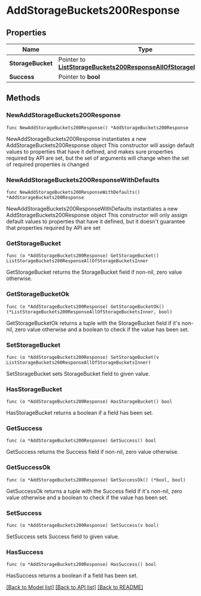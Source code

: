 # AddStorageBuckets200Response

## Properties

Name | Type | Description | Notes
------------ | ------------- | ------------- | -------------
**StorageBucket** | Pointer to [**ListStorageBuckets200ResponseAllOfStorageBucketsInner**](ListStorageBuckets200ResponseAllOfStorageBucketsInner.md) |  | [optional] 
**Success** | Pointer to **bool** |  | [optional] 

## Methods

### NewAddStorageBuckets200Response

`func NewAddStorageBuckets200Response() *AddStorageBuckets200Response`

NewAddStorageBuckets200Response instantiates a new AddStorageBuckets200Response object
This constructor will assign default values to properties that have it defined,
and makes sure properties required by API are set, but the set of arguments
will change when the set of required properties is changed

### NewAddStorageBuckets200ResponseWithDefaults

`func NewAddStorageBuckets200ResponseWithDefaults() *AddStorageBuckets200Response`

NewAddStorageBuckets200ResponseWithDefaults instantiates a new AddStorageBuckets200Response object
This constructor will only assign default values to properties that have it defined,
but it doesn't guarantee that properties required by API are set

### GetStorageBucket

`func (o *AddStorageBuckets200Response) GetStorageBucket() ListStorageBuckets200ResponseAllOfStorageBucketsInner`

GetStorageBucket returns the StorageBucket field if non-nil, zero value otherwise.

### GetStorageBucketOk

`func (o *AddStorageBuckets200Response) GetStorageBucketOk() (*ListStorageBuckets200ResponseAllOfStorageBucketsInner, bool)`

GetStorageBucketOk returns a tuple with the StorageBucket field if it's non-nil, zero value otherwise
and a boolean to check if the value has been set.

### SetStorageBucket

`func (o *AddStorageBuckets200Response) SetStorageBucket(v ListStorageBuckets200ResponseAllOfStorageBucketsInner)`

SetStorageBucket sets StorageBucket field to given value.

### HasStorageBucket

`func (o *AddStorageBuckets200Response) HasStorageBucket() bool`

HasStorageBucket returns a boolean if a field has been set.

### GetSuccess

`func (o *AddStorageBuckets200Response) GetSuccess() bool`

GetSuccess returns the Success field if non-nil, zero value otherwise.

### GetSuccessOk

`func (o *AddStorageBuckets200Response) GetSuccessOk() (*bool, bool)`

GetSuccessOk returns a tuple with the Success field if it's non-nil, zero value otherwise
and a boolean to check if the value has been set.

### SetSuccess

`func (o *AddStorageBuckets200Response) SetSuccess(v bool)`

SetSuccess sets Success field to given value.

### HasSuccess

`func (o *AddStorageBuckets200Response) HasSuccess() bool`

HasSuccess returns a boolean if a field has been set.


[[Back to Model list]](../README.md#documentation-for-models) [[Back to API list]](../README.md#documentation-for-api-endpoints) [[Back to README]](../README.md)


